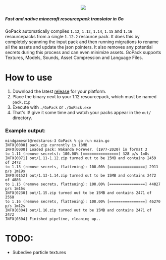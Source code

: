 <p align="center">
    <img src="https://i.imgur.com/hXbjPIC.png" border="0">
</p>

##### Fast and native minecraft resourcepack translator in Go

GoPack automatically compiles `1.12`, `1.13`, `1.14`, `1.15` and `1.16` resourcepacks from a single `1.12.2` resource pack. It does this by completely scanning the input pack and then running migrations to rename all the assets and update the json pointers. It also removes any potential secrets during this process and can even minimize assets. GoPack supports Textures, Models, Sounds, Asset Compression and Language Files. 

# How to use
1. Download the latest [release](https://github.com/Mindgamesnl/GoPack/releases) for your platform.
2. Place the binary next to your 1.12 resourcepack, which must be named `pack.zip`
3. Execute with `./GoPack` or `./GoPack.exe`
4. That's it! give it some time and watch your packs appear in the `out/` directory.

### Example output:
```
mindgamesnl@redstaros-3 GoPack % go run main.go
INFO[0000] pack.zip currently is 18MB                   
INFO[0000] Loaded pack: Wakanda Forever. (1977-2020) in format 3 
to 1.11 (remove secrets): 100.00% [================] 328 p/s 1m8s
INFO[0071] out/1.11-1.12.zip turned out to be 15MB and contains 2459 of 2472 
to 1.13 (remove secrets, flattening): 100.00% [================] 2911 p/s 1m19s
INFO[0152] out/1.13-1.14.zip turned out to be 15MB and contains 2472 of 4886 
to 1.15 (remove secrets, flattening): 100.00% [================] 44027 p/s 1m16s
INFO[0230] out/1.15.zip turned out to be 15MB and contains 2471 of 2568 
to 1.16 (remove secrets, flattening): 100.00% [================] 46270 p/s 1m12s
INFO[0304] out/1.16.zip turned out to be 15MB and contains 2471 of 2472 
INFO[0304] Finished pipeline, cleaning up..             
``` 

# TODO:
- Subedive particle textures